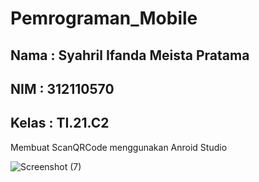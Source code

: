 # Pemrograman_Mobile
## Nama : Syahril Ifanda Meista Pratama
## NIM  : 312110570
## Kelas : TI.21.C2

Membuat ScanQRCode menggunakan Anroid Studio



![Screenshot (7)](https://user-images.githubusercontent.com/116256448/197396342-42a69b56-0d0b-4dce-93b5-335cba0aee1f.png)

